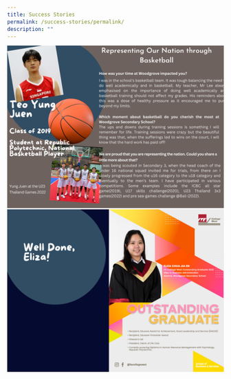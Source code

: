 ```yaml
---
title: Success Stories
permalink: /success-stories/permalink/
description: ""
---
```


![](/images/Success%20Stories%20(Alumni)/Teo%20Yung%20Juen.png)![](/images/Success%20Stories%20(Alumni)/Eliza%20Chua.png)
